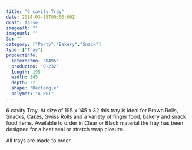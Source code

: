 ```yaml
---
title: "6 cavity Tray"
date: 2014-03-18T00:00:00Z
draft: false
imagealt: ""
imageurl: ""
3d: ""
category: ["Party","Bakery","Snack"]
type: ["Tray"]
productinfo:
  internetno: "D495"
  productno: "0-232"
  length: 195
  width: 145
  depth: 32
  shape: "Rectangle"
  polymer: "A-PET"
---
```

6 cavity Tray. At size of 195 x 145 x 32 this tray is ideal for Prawn Rolls, Snacks, Cakes, Swiss Rolls and a variety of finger food, bakery and snack food items. Available to order in Clear or Black material the tray has been designed for a heat seal or stretch wrap closure.

All trays are made to order.